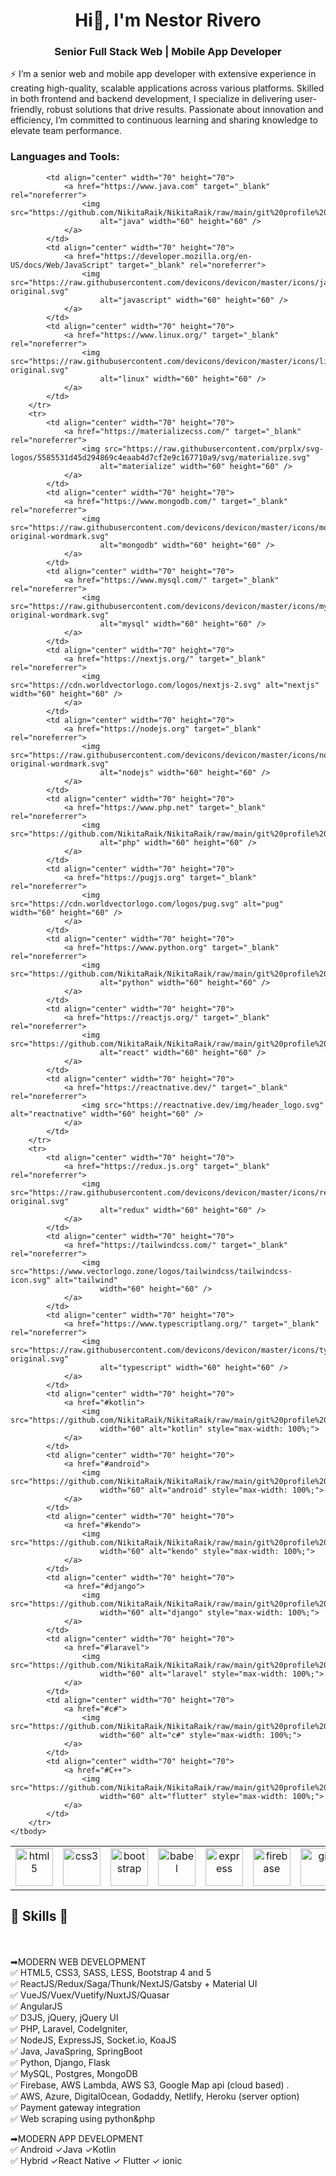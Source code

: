 <h1 align="center">Hi👋, I'm Nestor Rivero</h1>
<h3 align="center">Senior Full Stack Web | Mobile App Developer</h3>
⚡ I’m a senior web and mobile app developer with extensive experience in creating high-quality, scalable applications across various platforms. Skilled in both frontend and backend development, I specialize in delivering user-friendly, robust solutions that drive results. Passionate about innovation and efficiency, I’m committed to continuous learning and sharing knowledge to elevate team performance.


<h3 align="left">Languages and Tools:</h3>
<table align="center">
    <tbody>
        <tr>
            <td align="center" width="70" height="70">
                <a href="https://www.w3.org/html/" target="_blank" rel="noreferrer">
                    <img src="https://raw.githubusercontent.com/devicons/devicon/master/icons/html5/html5-original-wordmark.svg"
                        alt="html5" width="60" height="60" />
                </a>
            </td>
            <td align="center" width="70" height="70">
                <a href="https://www.w3schools.com/css/" target="_blank" rel="noreferrer">
                    <img src="https://github.com/NikitaRaik/NikitaRaik/raw/main/git%20profile%20icons/css_aladdinGene.png"
                        alt="css3" width="60" height="60" />
                </a>
            </td>
            <td align="center" width="70" height="70">
                <a href="https://getbootstrap.com" target="_blank" rel="noreferrer">
                    <img src="https://github.com/NikitaRaik/NikitaRaik/raw/main/git%20profile%20icons/bootstrap_aladdinGene.png"
                        alt="bootstrap" width="60" height="60" />
                </a>
            </td>
            <td align="center" width="70" height="70">
                <a href="https://babeljs.io/" target="_blank" rel="noreferrer">
                    <img src="https://www.vectorlogo.zone/logos/babeljs/babeljs-icon.svg" alt="babel" width="60"
                        height="60" />
                </a>
            </td>
            <td align="center" width="70" height="70">
                <a href="https://expressjs.com" target="_blank" rel="noreferrer">
                    <img src="https://raw.githubusercontent.com/devicons/devicon/master/icons/express/express-original-wordmark.svg"
                        alt="express" width="60" height="60" />
                </a>
            </td>
            <td align="center" width="70" height="70">
                <a href="https://firebase.google.com/" target="_blank" rel="noreferrer">
                    <img src="https://github.com/NikitaRaik/NikitaRaik/raw/main/git%20profile%20icons/firebase_aladdinGene.webp"
                        alt="firebase" width="60" height="60" />
                </a>
            </td>
            <td align="center" width="70" height="70">
                <a href="https://git-scm.com/" target="_blank" rel="noreferrer">
                    <img src="https://github.com/NikitaRaik/NikitaRaik/raw/main/git%20profile%20icons/git_aladdinGene.gif"
                        alt="git" width="60" height="60" />
                </a>
            </td>

            <td align="center" width="70" height="70">
                <a href="https://www.java.com" target="_blank" rel="noreferrer">
                    <img src="https://github.com/NikitaRaik/NikitaRaik/raw/main/git%20profile%20icons/java_aladdinGene.gif"
                        alt="java" width="60" height="60" />
                </a>
            </td>
            <td align="center" width="70" height="70">
                <a href="https://developer.mozilla.org/en-US/docs/Web/JavaScript" target="_blank" rel="noreferrer">
                    <img src="https://raw.githubusercontent.com/devicons/devicon/master/icons/javascript/javascript-original.svg"
                        alt="javascript" width="60" height="60" />
                </a>
            </td>
            <td align="center" width="70" height="70">
                <a href="https://www.linux.org/" target="_blank" rel="noreferrer">
                    <img src="https://raw.githubusercontent.com/devicons/devicon/master/icons/linux/linux-original.svg"
                        alt="linux" width="60" height="60" />
                </a>
            </td>
        </tr>
        <tr>
            <td align="center" width="70" height="70">
                <a href="https://materializecss.com/" target="_blank" rel="noreferrer">
                    <img src="https://raw.githubusercontent.com/prplx/svg-logos/5585531d45d294869c4eaab4d7cf2e9c167710a9/svg/materialize.svg"
                        alt="materialize" width="60" height="60" />
                </a>
            </td>
            <td align="center" width="70" height="70">
                <a href="https://www.mongodb.com/" target="_blank" rel="noreferrer">
                    <img src="https://raw.githubusercontent.com/devicons/devicon/master/icons/mongodb/mongodb-original-wordmark.svg"
                        alt="mongodb" width="60" height="60" />
                </a>
            </td>
            <td align="center" width="70" height="70">
                <a href="https://www.mysql.com/" target="_blank" rel="noreferrer">
                    <img src="https://raw.githubusercontent.com/devicons/devicon/master/icons/mysql/mysql-original-wordmark.svg"
                        alt="mysql" width="60" height="60" />
                </a>
            </td>
            <td align="center" width="70" height="70">
                <a href="https://nextjs.org/" target="_blank" rel="noreferrer">
                    <img src="https://cdn.worldvectorlogo.com/logos/nextjs-2.svg" alt="nextjs" width="60" height="60" />
                </a>
            </td>
            <td align="center" width="70" height="70">
                <a href="https://nodejs.org" target="_blank" rel="noreferrer">
                    <img src="https://raw.githubusercontent.com/devicons/devicon/master/icons/nodejs/nodejs-original-wordmark.svg"
                        alt="nodejs" width="60" height="60" />
                </a>
            </td>
            <td align="center" width="70" height="70">
                <a href="https://www.php.net" target="_blank" rel="noreferrer">
                    <img src="https://github.com/NikitaRaik/NikitaRaik/raw/main/git%20profile%20icons/php_aladdinGene.gif"
                        alt="php" width="60" height="60" />
                </a>
            </td>
            <td align="center" width="70" height="70">
                <a href="https://pugjs.org" target="_blank" rel="noreferrer">
                    <img src="https://cdn.worldvectorlogo.com/logos/pug.svg" alt="pug" width="60" height="60" />
                </a>
            </td>
            <td align="center" width="70" height="70">
                <a href="https://www.python.org" target="_blank" rel="noreferrer">
                    <img src="https://github.com/NikitaRaik/NikitaRaik/raw/main/git%20profile%20icons/python_aladdinGene.gif"
                        alt="python" width="60" height="60" />
                </a>
            </td>
            <td align="center" width="70" height="70">
                <a href="https://reactjs.org/" target="_blank" rel="noreferrer">
                    <img src="https://github.com/NikitaRaik/NikitaRaik/raw/main/git%20profile%20icons/react_aladdinGene.gif"
                        alt="react" width="60" height="60" />
                </a>
            </td>
            <td align="center" width="70" height="70">
                <a href="https://reactnative.dev/" target="_blank" rel="noreferrer">
                    <img src="https://reactnative.dev/img/header_logo.svg" alt="reactnative" width="60" height="60" />
                </a>
            </td>
        </tr>
        <tr>
            <td align="center" width="70" height="70">
                <a href="https://redux.js.org" target="_blank" rel="noreferrer">
                    <img src="https://raw.githubusercontent.com/devicons/devicon/master/icons/redux/redux-original.svg"
                        alt="redux" width="60" height="60" />
                </a>
            </td>
            <td align="center" width="70" height="70">
                <a href="https://tailwindcss.com/" target="_blank" rel="noreferrer">
                    <img src="https://www.vectorlogo.zone/logos/tailwindcss/tailwindcss-icon.svg" alt="tailwind"
                        width="60" height="60" />
                </a>
            </td>
            <td align="center" width="70" height="70">
                <a href="https://www.typescriptlang.org/" target="_blank" rel="noreferrer">
                    <img src="https://raw.githubusercontent.com/devicons/devicon/master/icons/typescript/typescript-original.svg"
                        alt="typescript" width="60" height="60" />
                </a>
            </td>
            <td align="center" width="70" height="70">
                <a href="#kotlin">
                    <img src="https://github.com/NikitaRaik/NikitaRaik/raw/main/git%20profile%20icons/Kotlin_aladdinGene.jfif"
                        width="60" alt="kotlin" style="max-width: 100%;">
                </a>
            </td>
            <td align="center" width="70" height="70">
                <a href="#android">
                    <img src="https://github.com/NikitaRaik/NikitaRaik/raw/main/git%20profile%20icons/android_aladdinGene.gif"
                        width="60" alt="android" style="max-width: 100%;">
                </a>
            </td>
            <td align="center" width="70" height="70">
                <a href="#kendo">
                    <img src="https://github.com/NikitaRaik/NikitaRaik/raw/main/git%20profile%20icons/kendo_aladdinGene.webp"
                        width="60" alt="kendo" style="max-width: 100%;">
                </a>
            </td>
            <td align="center" width="70" height="70">
                <a href="#django">
                    <img src="https://github.com/NikitaRaik/NikitaRaik/raw/main/git%20profile%20icons/django_aladdinGene.png"
                        width="60" alt="django" style="max-width: 100%;">
                </a>
            </td>
            <td align="center" width="70" height="70">
                <a href="#laravel">
                    <img src="https://github.com/NikitaRaik/NikitaRaik/raw/main/git%20profile%20icons/laravel_aladdinGene.jpeg"
                        width="60" alt="laravel" style="max-width: 100%;">
                </a>
            </td>
            <td align="center" width="70" height="70">
                <a href="#c#">
                    <img src="https://github.com/NikitaRaik/NikitaRaik/raw/main/git%20profile%20icons/csharp_aladdinGene.png"
                        width="60" alt="c#" style="max-width: 100%;">
                </a>
            </td>
            <td align="center" width="70" height="70">
                <a href="#C++">
                    <img src="https://github.com/NikitaRaik/NikitaRaik/raw/main/git%20profile%20icons/c++_aladdinGene.png"
                        width="60" alt="flutter" style="max-width: 100%;">
                </a>
            </td>
        </tr>
    </tbody>
</table> 
<h2>🌱 Skills 🌱</h2>
<br /><br />
➡MODERN WEB DEVELOPMENT<br />
✅ HTML5, CSS3, SASS, LESS, Bootstrap 4 and 5<br />
✅ ReactJS/Redux/Saga/Thunk/NextJS/Gatsby + Material UI<br />
✅ VueJS/Vuex/Vuetify/NuxtJS/Quasar<br />
✅ AngularJS<br />
✅ D3JS, jQuery, jQuery UI<br />
✅ PHP, Laravel, CodeIgniter,<br />
✅ NodeJS, ExpressJS, Socket.io, KoaJS<br />
✅ Java, JavaSpring, SpringBoot<br />
✅ Python, Django, Flask<br />
✅ MySQL, Postgres, MongoDB<br />
✅ Firebase, AWS Lambda, AWS S3, Google Map api (cloud based) .<br />
✅ AWS, Azure, DigitalOcean, Godaddy, Netlify, Heroku (server option) <br />
✅ Payment gateway integration<br />
✅ Web scraping using python&php<br />

➡MODERN APP DEVELOPMENT<br />
✅ Android ✓Java ✓Kotlin<br />
✅ Hybrid ✓React Native ✓ Flutter ✓ ionic<br />
